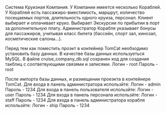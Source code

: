 Система Круизная Компания. У Компании имеется несколько
Кораблей. У Кораблей есть пассажиро-вместимость, маршрут, количество
посещаемых портов, длительность одного круиза, персонал. Клиент
выбирает и оплачивает круиз. Выбирает Экскурсии по прибытии в порт за
дополнительную плату. Администратор Корабля указывает бонусы для
пассажиров, учитывая класс билета (бассейн, спорт зал, кинозал,
косметические салоны...).

Перед тем как поместить проэкт в контейнер TomCat необходимо установить базу данных.
В качестве базы данных используеться MySQL. 
В файле cruise_company_db.sql сохранен код для создания такблиц c соответвующими связями и записями.
Логин - root
Пароль - root 

После импорта базы данных, и размещении проеэкта в контейнере TomCat.
Для входа в панель администратора использйте:
Логин - admin
Пароль - 1234 
Для входа в панель пользователя использйте:
Логин - user
Пароль - 1234 
Для входа в панель персонала использйте:
Логин - staff
Пароль - 1234 
Для входа в панель администратора корабля использйте:
Логин - ship
Пароль - 1234 